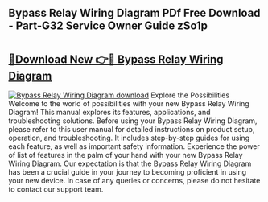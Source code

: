 ## Bypass Relay Wiring Diagram PDf Free Download - Part-G32 Service Owner Guide zSo1p

# <h2><a href="http://dfimeeh.blite.top/?on=Bypass+Relay+Wiring+Diagram">🔗Download New 👉🔴 Bypass Relay Wiring Diagram</a></h2>

[![Bypass Relay Wiring Diagram download](https://i.imgur.com/lujVjoI.png)](http://dfimeeh.blite.top/?on=Bypass+Relay+Wiring+Diagram)
Explore the Possibilities Welcome to the world of possibilities with your new Bypass Relay Wiring Diagram! This manual explores its features, applications, and troubleshooting solutions. Before using your Bypass Relay Wiring Diagram, please refer to this user manual for detailed instructions on product setup, operation, and troubleshooting. It includes step-by-step guides for using each feature, as well as important safety information. Experience the power of list of features in the palm of your hand with your new Bypass Relay Wiring Diagram. Our expectation is that the Bypass Relay Wiring Diagram has been a crucial guide in your journey to becoming proficient in using your new device. In case of any queries or concerns, please do not hesitate to contact our support team.
